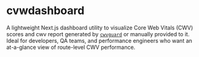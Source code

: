 # cvwdashboard
A lightweight Next.js dashboard utility to visualize Core Web Vitals (CWV) scores and cwv report generated by [`cwvguard`](https://www.npmjs.com/package/cwvguard) or manually provided to it.   Ideal for developers, QA teams, and performance engineers who want an at-a-glance view of route-level CWV performance.
